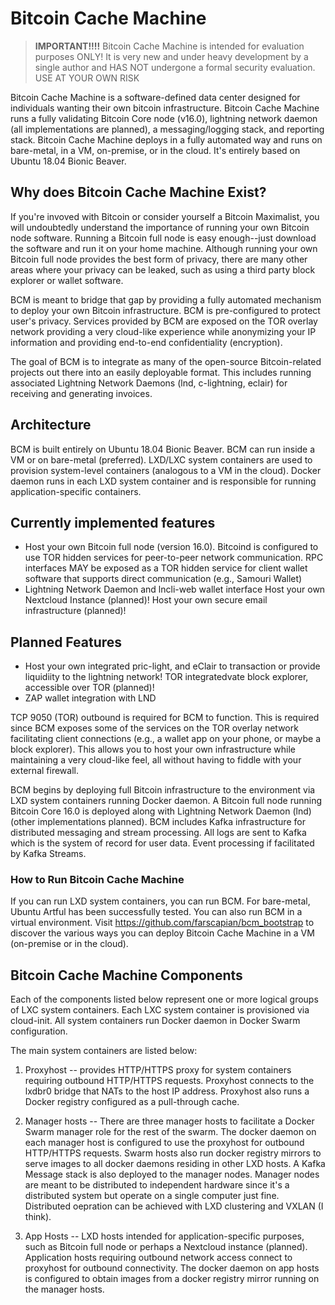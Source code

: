 
# Bitcoin Cache Machine

> **IMPORTANT!!!!**
> Bitcoin Cache Machine is intended for evaluation purposes ONLY!
> It is very new and under heavy development by a single author
> and HAS NOT undergone a formal security evaluation.
> USE AT YOUR OWN RISK

Bitcoin Cache Machine is a software-defined data center designed for individuals wanting their own bitcoin infrastructure. Bitcoin Cache Machine runs a fully validating Bitcoin Core node (v16.0), lightning network daemon (all implementations are planned), a messaging/logging stack, and reporting stack. Bitcoin Cache Machine deploys in a fully automated way and runs on bare-metal, in a VM, on-premise, or in the cloud. It's entirely based on Ubuntu 18.04 Bionic Beaver.

## Why does Bitcoin Cache Machine Exist?

If you're invoved with Bitcoin or consider yourself a Bitcoin Maximalist, you will undoubtedly understand the importance of running your own Bitcoin node software. Running a Bitcoin full node is easy enough--just download the software and run it on your home machine. Although running your own Bitcoin full node provides the best form of privacy, there are many other areas where your privacy can be leaked, such as using a third party block explorer or wallet software. 

BCM is meant to bridge that gap by providing a fully automated mechanism to deploy your own Bitcoin infrastructure. BCM is pre-configured to protect user's privacy. Services provided by BCM are exposed on the TOR overlay network providing a very cloud-like experience while anonymizing your IP information and providing end-to-end confidentiality (encryption).

The goal of BCM is to integrate as many of the open-source Bitcoin-related projects out there into an easily deployable format. This includes running associated Lightning Network Daemons (lnd, c-lightning, eclair) for receiving and generating invoices.

## Architecture

BCM is built entirely on Ubuntu 18.04 Bionic Beaver. BCM can run inside a VM or on bare-metal (preferred).  LXD/LXC system containers are used to provision system-level containers (analogous to a VM in the cloud). Docker daemon runs in each LXD system container and is responsible for running application-specific containers.


## Currently implemented features

* Host your own Bitcoin full node (version 16.0). Bitcoind is configured to use TOR hidden services for peer-to-peer network communication.  RPC interfaces MAY be exposed as a TOR hidden service for client wallet software that supports direct communication (e.g., Samouri Wallet)
* Lightning Network Daemon and lncli-web wallet interface
Host your own Nextcloud Instance (planned)!
Host your own secure email infrastructure (planned)!


## Planned Features

* Host your own integrated pric-light, and eClair to transaction or provide liquidiity to the lightning network!  TOR integratedvate block explorer, accessible over TOR (planned)!
* ZAP wallet integration with LND


TCP 9050 (TOR) outbound is required for BCM to function. This is required since BCM exposes some of the services on the TOR overlay network facilitating client connections (e.g., a wallet app on your phone, or maybe a block explorer). This allows you to host your own infrastructure while maintaining a very cloud-like feel, all without having to fiddle with your external firewall.

BCM begins by deploying full Bitcoin infrastructure to the environment via LXD system containers running Docker daemon. A Bitcoin full node running Bitcoin Core 16.0 is deployed along with Lightning Network Daemon (lnd) (other implementations planned). BCM includes Kafka infrastructure for distributed messaging and stream processing. All logs are sent to Kafka which is the system of record for user data. Event processing if facilitated by Kafka Streams.

### How to Run Bitcoin Cache Machine

If you can run LXD system containers, you can run BCM. For bare-metal, Ubuntu Artful has been successfully tested. You can also run BCM in a virtual environment. Visit https://github.com/farscapian/bcm_bootstrap to discover the various ways you can deploy Bitcoin Cache Machine in a VM (on-premise or in the cloud).

## Bitcoin Cache Machine Components

Each of the components listed below represent one or more logical groups of LXC system containers. Each LXC system container is provisioned via cloud-init. All system containers run Docker daemon in Docker Swarm configuration.

The main system containers are listed below:

1. Proxyhost -- provides HTTP/HTTPS proxy for system containers requiring outbound HTTP/HTTPS requests. Proxyhost connects to the lxdbr0 bridge that NATs to the host IP address. Proxyhost also runs a Docker registry configured as a pull-through cache.

2. Manager hosts -- There are three manager hosts to facilitate a Docker Swarm manager role for the rest of the swarm. The docker daemon on each manager host is configured to use the proxyhost for outbound HTTP/HTTPS requests. Swarm hosts also run docker registry mirrors to serve images to all docker daemons residing in other LXD hosts. A Kafka Message stack is also deployed to the manager nodes. Manager nodes are meant to be distributed to independent hardware since it's a distributed system but operate on a single computer just fine. Distributed oepration can be achieved with LXD clustering and VXLAN (I think).

3. App Hosts -- LXD hosts intended for application-specific purposes, such as Bitcoin full node or perhaps a Nextcloud instance (planned).  Application hosts requiring outbound network access connect to proxyhost for outbound connectivity. The docker daemon on app hosts is configured to obtain images from a docker registry mirror running on the manager hosts.
